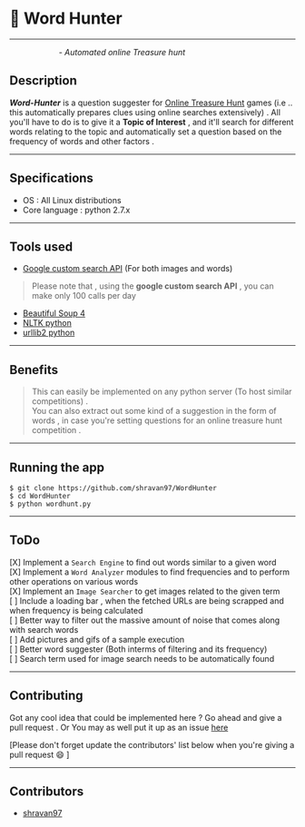 # :newspaper: Word Hunter  
____  
&nbsp; &nbsp; &nbsp; &nbsp; &nbsp; &nbsp; &nbsp; &nbsp; &nbsp; &nbsp; &nbsp;  *- Automated online Treasure hunt*  

## Description  
***Word-Hunter***  is a question suggester for [Online Treasure Hunt](https://en.wikipedia.org/wiki/Online_treasure_hunts "Online Treasure Hunt") games (i.e .. this automatically prepares clues using online searches extensively) . All you'll have to do is to give it a **Topic of Interest** , and it'll search for different words relating to the topic and automatically set a question based on the frequency of words and other factors .  
___  

## Specifications  
* OS : All Linux distributions  
* Core language : python 2.7.x
___  

## Tools used  
* [Google custom search API](https://developers.google.com/custom-search/ "Search API") (For both images and words)  
> Please note that , using the **google custom search API** , you can make only 100 calls per day  
* [Beautiful Soup 4](https://pypi.python.org/pypi/beautifulsoup4 "Beautiful Soup")  
* [NLTK python](http://www.nltk.org/ "Natural language tool kit python")  
* [urllib2 python](https://docs.python.org/2/library/urllib2.html)
___  

## Benefits  
> This can easily be implemented on any python server (To host similar competitions) .  
> You can also extract out some kind of a suggestion in the form of words , in case you're setting questions for an online treasure hunt competition .  
___  

## Running the app  
``` $ git clone https://github.com/shravan97/WordHunter ```  
``` $ cd WordHunter ```  
``` $ python wordhunt.py ```  
___  


##
## ToDo  
[X] Implement a ``` Search Engine ``` to find out words similar to a given word  
[X] Implement a ``` Word Analyzer ``` modules to find frequencies and to perform other operations on various words  
[X] Implement an ``` Image Searcher ``` to get images related to the given term  
[ ] Include a loading bar , when the fetched URLs are being scrapped and when frequency is being calculated  
[ ] Better way to filter out the massive amount of noise that comes along with search words  
[ ] Add pictures and gifs of a sample execution  
[ ] Better word suggester (Both interms of filtering and its frequency)  
[ ] Search term used for image search needs to be automatically found  
___  


## Contributing  
Got any cool idea that could be implemented here ? Go ahead and give a pull request . Or You may as well put it up as an issue [here](https://github.com/shravan97/Word-Hunter/issues "Issues")  

[Please don't forget update the contributors' list below when you're giving a pull request :smile: ]
___  

## Contributors  
* [shravan97](https://github.com/shravan97)  

																																																																																																																																																																																																																																																																																																																																																																																																																																																																																																																																																																																																																																																																																																																																																																																																																																																																																																																																																																																																																																																																																																																																																																																																																																			